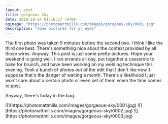 ```yaml
---
layout: post
title: gorgeous sky
date: 2018-10-14 01:16:37 -0700
ogimage: "https://photomattmills.com/images/gorgeous-sky/0001.jpg"
description: "some pictures for yr eyes"
---
```


The first photo was taken 9 minutes before the second two. I think I like the third one best. There's something nice about the context provided by all those wires. Anyway. This post is just some pretty pictures. Hope your weekend is going well. I ran errands all day, put together a casserole to bake for brunch, and have been working on my welding technique this evening. Took a bunch of photos out of the edit that I don't like now. I suppose that's the danger of waiting a month. There's a likelihood I just won't care about a certain photo or even set of them when the time comes to post.

Anyway, there's today in the bag.

<span style="display:block;" class="center">
  ![](https://photomattmills.com/images/gorgeous-sky/0001.jpg)
<span class="caption"></span>
![](https://photomattmills.com/images/gorgeous-sky/0002.jpg)
<span class="caption"></span>
![](https://photomattmills.com/images/gorgeous-sky/0003.jpg)
<span class="caption"></span>
</span>
